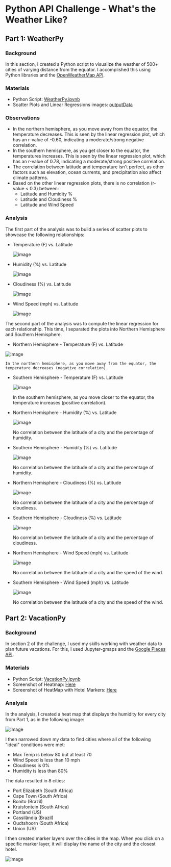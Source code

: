 # Python API Challenge - What's the Weather Like?

## Part 1: WeatherPy

### Background
In this section, I created a Python script to visualize the weather of 500+ cities of varying distance from the equator. I accomplished this using Python libraries and the [OpenWeatherMap API](https://openweathermap.org/api).

### Materials
- Python Script: [WeatherPy.ipynb](/WeatherPy/WeatherPy.ipynb)
- Scatter Plots and Linear Regressions images: [outputData](/WeatherPy/outputData)

### Observations
- In the northern hemisphere, as you move away from the equator, the temperature decreases. This is seen by the linear regression plot, which has an r-value of -0.60, indicating a moderate/strong negative correlation.
- In the southern hemisphere, as you get closer to the equator, the temperatures increases. This is seen by the linear regression plot, which has an r-value of 0.78, indicating a moderate/strong positive correlation.
- The correlation between latitude and temperature isn't perfect, as other factors such as elevation, ocean currents, and precipitation also affect climate patterns.
- Based on the other linear regression plots, there is no correlation (r-value < 0.3) between:
    - Latitude and Humidity %
    - Latitude and Cloudiness %
    - Latitude and Wind Speed

### Analysis
The first part of the analysis was to build a series of scatter plots to showcase the following relationships:
- Temperature (F) vs. Latitude

    ![image](/WeatherPy/outputData/Latitude%20vs%20Max%20Temperature.png)

- Humidity (%) vs. Latitude

    ![image](/WeatherPy/outputData/Latitude%20vs%20Humidity.png)

- Cloudiness (%) vs. Latitude

    ![image](/WeatherPy/outputData/Latitude%20vs%20Cloudiness.png)

- Wind Speed (mph) vs. Latitude

    ![image](/WeatherPy/outputData/Latitude%20vs%20Wind%20Speed.png)

The second part of the analysis was to compute the linear regression for each relationship. This time, I separated the plots into Northern Hemisphere and Southern Hemisphere. 

- Northern Hemisphere - Temperature (F) vs. Latitude

![image](/WeatherPy/outputData/NH%20-%20Max%20Temp%20vs%20Latitude%20Regression.png)

    In the northern hemisphere, as you move away from the equator, the temperature decreases (negative correlation).

- Southern Hemisphere - Temperature (F) vs. Latitude

    ![image](/WeatherPy/outputData/SH%20-%20Max%20Temp%20vs%20Latitude%20Regression.png)

    In the southern hemisphere, as you move closer to the equator, the temperature increases (positive correlation).

- Northern Hemisphere - Humidity (%) vs. Latitude

    ![image](/WeatherPy/outputData/NH%20-%20Humidity%20vs%20Latitude%20Regression.png)

    No correlation between the latitude of a city and the percentage of humidity.

- Southern Hemisphere - Humidity (%) vs. Latitude

    ![image](/WeatherPy/outputData/SH%20-%20Humidity%20vs%20Latitude%20Regression.png)

    No correlation between the latitude of a city and the percentage of humidity.

- Northern Hemisphere - Cloudiness (%) vs. Latitude

    ![image](/WeatherPy/outputData/NH%20-%20Cloudiness%20vs%20Latitude%20Regression.png)
    
    No correlation between the latitude of a city and the percentage of cloudiness.

- Southern Hemisphere - Cloudiness (%) vs. Latitude

    ![image](/WeatherPy/outputData/SH%20-%20Cloudiness%20vs%20Latitude%20Regression.png)

    No correlation between the latitude of a city and the percentage of cloudiness.

- Northern Hemisphere - Wind Speed (mph) vs. Latitude

    ![image](/WeatherPy/outputData/NH%20-%20Wind%20Speed%20vs%20Latitude%20Regression.png)

    No correlation between the latitude of a city and the speed of the wind.

- Southern Hemisphere - Wind Speed (mph) vs. Latitude

    ![image](/WeatherPy/outputData/SH%20-%20Wind%20Speed%20vs%20Latitude%20Regression.png)

    No correlation between the latitude of a city and the speed of the wind.

## Part 2: VacationPy

### Background
In section 2 of the challenge, I used my skills working with weather data to plan future vacations. For this, I used Jupyter-gmaps and the [Google Places API](https://developers.google.com/maps/documentation/places/web-service/overview).

### Materials
- Python Script: [VacationPy.ipynb](/WeatherPy/VacationPy.ipynb)
- Screenshot of Heatmap: [Here](/WeatherPy/outputData/Humidity%20Heatmap%20(VacationPy).png)
- Screenshot of HeatMap with Hotel Markers: [Here](/WeatherPy/outputData/Humidity%20Heatmap%20with%20Hotels%20(VacationPy).png)

### Analysis
In the analysis, I created a heat map that displays the humidity for every city from Part 1, as in the following image:

![image](/WeatherPy/outputData/Humidity%20Heatmap%20(VacationPy).png)

I then narrowed down my data to find cities where all of the following "ideal" conditions were met:
- Max Temp is below 80 but at least 70
- Wind Speed is less than 10 mph
- Cloudiness is 0%
- Humidity is less than 80%

The data resulted in 8 cities: 
- Port Elizabeth (South Africa)
- Cape Town (South Africa)
- Bonito (Brazil)
- Kruisfontein (South Africa)
- Portland (US)
- Cassilândia (Brazil)
- Oudtshoorn (South Africa)
- Union (US)

I then created marker layers over the cities in the map. When you click on a specific marker layer, it will display the name of the city and the closest hotel.

![image](/WeatherPy/outputData/Humidity%20Heatmap%20with%20Hotels%20(VacationPy).png)
